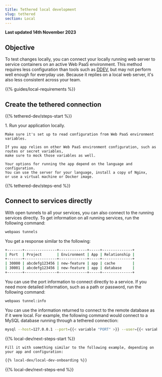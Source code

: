 ```yaml
---
title: Tethered local development
slug: tethered
section: Local
---
```


**Last updated 14th November 2023**



## Objective  

To test changes locally, you can connect your locally running web server
to service containers on an active Web PaaS environment.
This method requires less configuration than tools such as [DDEV](../.././.-ddev),
but may not perform well enough for everyday use.
Because it replies on a local web server, it's also less consistent across your team.

{{% guides/local-requirements %}}

## Create the tethered connection

{{% tethered-dev/steps-start %}}

1\.  Run your application locally.

    Make sure it's set up to read configuration from Web PaaS environment variables.

    If you app relies on other Web PaaS environment configuration, such as routes or secret variables,
    make sure to mock those variables as well.

    Your options for running the app depend on the language and configuration.
    You can use the server for your language, install a copy of Nginx,
    or use a virtual machine or Docker image.

{{% tethered-dev/steps-end %}}

## Connect to services directly

With open tunnels to all your services, you can also connect to the running services directly.
To get information on all running services, run the following command:

```bash
webpaas tunnels
```

You get a response similar to the following:

```bash
+-------+---------------+-------------+-----+--------------+
| Port  | Project       | Environment | App | Relationship |
+-------+---------------+-------------+-----+--------------+
| 30000 | abcdefg123456 | new-feature | app | cache        |
| 30001 | abcdefg123456 | new-feature | app | database     |
+-------+---------------+-------------+-----+--------------+
```

You can use the port information to connect directly to a service.
If you need more detailed information, such as a path or password, run the following command:

```bash
webpaas tunnel:info
```

You can use the information returned to connect to the remote database as if it were local.
For example, the following command would connect to a MySQL database running through a tethered connection:

```bash
mysql --host=127.0.0.1 --port={{< variable "PORT" >}} --user={{< variable "USERNAME" >}} --password={{< variable "PASSWORD" >}} --database={{< variable "PATH" >}}
```

{{% local-dev/next-steps-start %}}

    Fill it with something similar to the following example, depending on your app and configuration:

```bash {location="init-local.sh"}
{{% local-dev/local-dev-onboarding %}}
```

{{% local-dev/next-steps-end %}}
